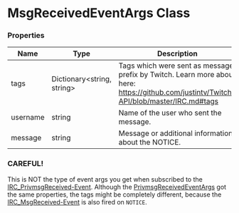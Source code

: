 # MsgReceivedEventArgs Class

### Properties
Name|Type|Description
----|----|-----------
tags|Dictionary<string, string>|Tags which were sent as message prefix by Twitch. Learn more about here: https://github.com/justintv/Twitch-API/blob/master/IRC.md#tags
username|string|Name of the user who sent the message.
message|string|Message or additional information about the NOTICE.

### CAREFUL!
This is NOT the type of event args you get when subscribed to the [IRC_PrivmsgReceived-Event](https://github.com/newcat/TVDC/blob/master/Plugin-Documentation/Reference/IPluginHost.md#events).
Although the [PrivmsgReceivedEventArgs](PrivmsgReceivedEventArgs.md) got the same properties, the tags might be completely different, because the [IRC_MsgReceived-Event](https://github.com/newcat/TVDC/blob/master/Plugin-Documentation/Reference/IPluginHost.md#events) is also fired on `NOTICE`.
